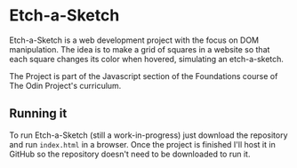 # Etch-a-Sketch

Etch-a-Sketch is a web development project with the focus on DOM manipulation. The idea is to make a grid of squares in a website so that each square changes its color when hovered, simulating an etch-a-sketch.

The Project is part of the Javascript section of the Foundations course of The Odin Project's curriculum.

## Running it

To run Etch-a-Sketch (still a work-in-progress) just download the repository and run ```index.html``` in a browser. Once the project is finished I'll host it in GitHub so the repository doesn't need to be downloaded to run it.
